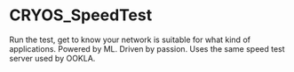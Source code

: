 # CRYOS_SpeedTest
Run the test, get to know your network is suitable for what kind of applications. Powered by ML. Driven by passion. Uses the same speed test server used by OOKLA.
